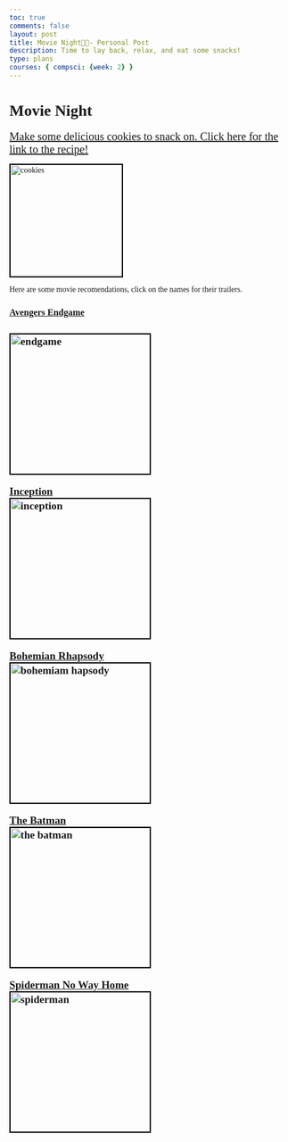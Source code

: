 ```yaml
---
toc: true
comments: false
layout: post
title: Movie Night🎥📀- Personal Post
description: Time to lay back, relax, and eat some snacks!
type: plans
courses: { compsci: {week: 2} }
--- 
```



# <span style="font-family: Georgia;">Movie Night🎥📀</span>

<span style= "font 22px;">
<font face="Georgia">

<a href="https://joyfoodsunshine.com/the-most-amazing-chocolate-chip-cookies" style="font-family: Georgia; font-size: 20px;">Make some delicious cookies to snack on. Click here for the link to the recipe!</a>


<img src="https://joyfoodsunshine.com/wp-content/uploads/2018/02/best-chocolate-chip-cookies-recipe-1.jpg" alt="cookies" style="border: 2px solid #000; width: 200px;">
<br>


<span style= "font 22px;">Here are some movie recomendations, click on the names for their trailers.
<font face="Georgia">
<br>




<h3><a href="https://www.youtube.com/watch?v=TcMBFSGVi1c" target="_blank">Avengers Endgame</a><span style= "font 22px;"><h3>
<img src="https://m.media-amazon.com/images/M/MV5BMTc5MDE2ODcwNV5BMl5BanBnXkFtZTgwMzI2NzQ2NzM@._V1_.jpg" alt="endgame" style="border: 2px solid #000; width: 250px;">
<br>

<a href="https://www.youtube.com/watch?v=YoHD9XEInc0" target="_blank">Inception</a><span style= "font 22px;">
<br>
<img src="https://resizing.flixster.com/-XZAfHZM39UwaGJIFWKAE8fS0ak=/v3/t/assets/p7825626_p_v8_af.jpg" alt="inception" style="border: 2px solid #000; width: 250px;">
<br>

<a href="https://www.youtube.com/watch?v=mP0VHJYFOAU" target="_blank">Bohemian Rhapsody</a><span style= "font 22px;">
<br>
<img src="https://m.media-amazon.com/images/M/MV5BMTA2NDc3Njg5NDVeQTJeQWpwZ15BbWU4MDc1NDcxNTUz._V1_FMjpg_UX1000_.jpg" alt="bohemiam hapsody" style="border: 2px solid #000; width: 250px;">
<br>

<a href="https://www.youtube.com/watch?v=mqqft2x_Aa4" target="_blank">The Batman</a><span style= "font 22px;">
<br>
<img src="https://upload.wikimedia.org/wikipedia/en/f/ff/The_Batman_%28film%29_poster.jpg" alt="the batman" style="border: 2px solid #000; width: 250px;">
<br>

<a href="https://www.youtube.com/watch?v=JfVOs4VSpmA" target="_blank">Spiderman No Way Home</a><span style= "font 22px;">
<br>
<img src="https://m.media-amazon.com/images/M/MV5BZWMyYzFjYTYtNTRjYi00OGExLWE2YzgtOGRmYjAxZTU3NzBiXkEyXkFqcGdeQXVyMzQ0MzA0NTM@._V1_QL75_UX190_CR0,0,190,281_.jpg" alt="spiderman" style="border: 2px solid #000; width: 250px;">


<style>
    .post header > ul {
        display: none
    }
</style>